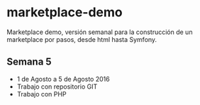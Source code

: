 # marketplace-demo
Marketplace demo, versión semanal para la construcción de un marketplace por pasos, desde html hasta Symfony.
## Semana 5
* 1 de Agosto a 5 de Agosto 2016
* Trabajo con repositorio GIT
* Trabajo con PHP